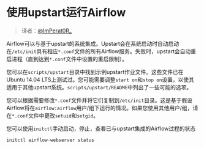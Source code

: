 # 使用upstart运行Airflow

> 译者：[@ImPerat0R\_](https://github.com/tssujt)

Airflow可以与基于upstart的系统集成。Upstart会在系统启动时自动启动在`/etc/init`具有相应`*.conf`文件的所有Airflow服务。失败时，upstart会自动重启进程（直到达到`*.conf`文件中设置的重启限制）。

您可以在`scripts/upstart`目录中找到示例upstart作业文件。这些文件已在Ubuntu 14.04 LTS上测试过。您可能需要调整`start on`和`stop on`设置，以使其适用于其他upstart系统。`scripts/upstart/README`中列出了一些可能的选项。

您可以根据需要修改`*.conf`文件并将它们复制到`/etc/init`目录。这是基于假设Airflow将在`airflow:airflow`用户/组下运行的情况。如果您使用其他用户/组，请在`*.conf`文件中更改`setuid`和`setgid`。

您可以使用`initctl`手动启动，停止，查看已与upstart集成的Airflow过程的状态

```py
initctl airflow-webserver status
```
